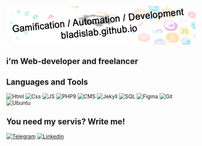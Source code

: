 [![Header](https://github.com/BladislaB/bladislab/blob/master/assets/bg.jpg)](https://bladislab.github.io/)

## i'm Web-developer and freelancer

## Languages and Tools

![Html](https://img.shields.io/badge/-Html5-0A090B?style=for-the-badge&logo=Html5&logoColor=F07427) 
![Css](https://img.shields.io/badge/-Css3-0A090B?style=for-the-badge&logo=Css3&logoColor=318CE7)
![JS](https://img.shields.io/badge/-JS-0A090B?style=for-the-badge&logo=JavaScript&logoColor=F4CA16) ![PHP9](https://img.shields.io/badge/-PHP9-0A090B?style=for-the-badge&logo=PHP&logoColor=318CFF) ![CMS](https://img.shields.io/badge/-CMS-0A090B?style=for-the-badge&logo=WordPress&logoColor=FDF5E6) ![Jekyll](https://img.shields.io/badge/-Jekyll-0A090B?style=for-the-badge&logo=Jekyll&logoColor=EB371C) ![SQL](https://img.shields.io/badge/-SQL-0A090B?style=for-the-badge&logo=mysql&logoColor=00D4E7) ![Figma](https://img.shields.io/badge/-Figma-0A090B?style=for-the-badge&logo=Figma&logoColor=CC397B) ![Git](https://img.shields.io/badge/-Git-0A090B?style=for-the-badge&logo=Git&logoColor=CC0700) ![Ubuntu](https://img.shields.io/badge/-Ubuntu-0A090B?style=for-the-badge&logo=Ubuntu&logoColor=F07427)

## You need my servis? Write me!
[![Telegram](https://img.shields.io/badge/-Telegram-0A090B?style=for-the-badge&logo=Telegram&logoColor=F07427)](https://t.me/bldasilab)
[![Linkedin](https://img.shields.io/badge/-Linkedin-0A090B?style=for-the-badge&logo=Linkedin&logoColor=F07427)](https://www.linkedin.com/in/vladislav-usmedinskiy-44a49b205/)
